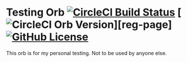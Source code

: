 # Testing Orb [![CircleCI Build Status](https://circleci.com/gh/felicianotech/testing-orb.svg?style=shield "CircleCI Build Status")](https://circleci.com/gh/felicianotech/testing-orb) [![CircleCI Orb Version](https://img.shields.io/badge/endpoint.svg?url=https://badges.circleci.io/orb/felicianotech/testing)][reg-page] [![GitHub License](https://img.shields.io/badge/license-MIT-lightgrey.svg)](https://raw.githubusercontent.com/felicianotech/testing-orb/master/LICENSE)

This orb is for my personal testing.
Not to be used by anyone else.
